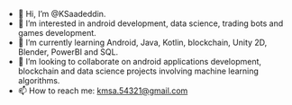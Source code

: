 - 👋 Hi, I’m @KSaadeddin.
- 👀 I’m interested in android development, data science, trading bots and games development.
- 🌱 I’m currently learning Android, Java, Kotlin, blockchain, Unity 2D, Blender, PowerBI and SQL.
- 💞️ I’m looking to collaborate on android applications development, blockchain and data science projects involving machine learning algorithms.
- 📫 How to reach me: kmsa.54321@gmail.com

<!---
KSaadeddin/KSaadeddin is a ✨ special ✨ repository because its `README.md` (this file) appears on your GitHub profile.
You can click the Preview link to take a look at your changes.
--->
